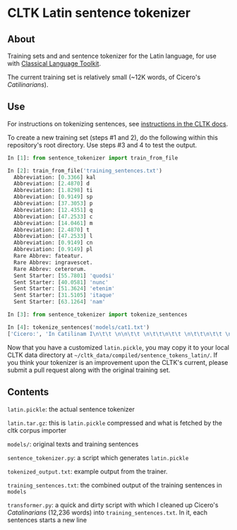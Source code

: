 CLTK Latin sentence tokenizer
=============================

About
-----

Training sets and and sentence tokenizer for the Latin language, for use with [Classical Language Toolkit](https://github.com/kylepjohnson/cltk).

The current training set is relatively small (~12K words, of Cicero's *Catilinarians*).


Use
---

For instructions on tokenizing sentences, see [instructions in the CLTK docs](http://docs.cltk.org/en/latest/classical_latin.html#sentence-tokenization).

To create a new training set (steps #1 and 2), do the following within this repository's root directory. Use steps #3 and 4 to test the output.

```python
In [1]: from sentence_tokenizer import train_from_file

In [2]: train_from_file('training_sentences.txt')
  Abbreviation: [0.3366] kal
  Abbreviation: [2.4870] d
  Abbreviation: [1.8298] ti
  Abbreviation: [0.9149] sp
  Abbreviation: [37.3053] p
  Abbreviation: [12.4351] q
  Abbreviation: [47.2533] c
  Abbreviation: [14.0461] m
  Abbreviation: [2.4870] t
  Abbreviation: [47.2533] l
  Abbreviation: [0.9149] cn
  Abbreviation: [0.9149] pl
  Rare Abbrev: fateatur.
  Rare Abbrev: ingravescet.
  Rare Abbrev: ceterorum.
  Sent Starter: [55.7801] 'quodsi'
  Sent Starter: [40.0581] 'nunc'
  Sent Starter: [51.3624] 'etenim'
  Sent Starter: [31.5105] 'itaque'
  Sent Starter: [63.1264] 'nam'

In [3]: from sentence_tokenizer import tokenize_sentences

In [4]: tokenize_sentences('models/cat1.txt')
['Cicero:', 'In Catilinam I\n\t\t \n\n\t\t \n\t\t\n\t\t \n\t\t\n\t\t \n\t\t \n\t \n\t\n \n\n \n\n ORATIO IN L. CATILINAM PRIMA \n\n \n 1 2 3 4 5 6 7 8 9 10 11 12 13 14 15 16 17 18 19 20 21 22 23 24 25 26 27 28 29 30 31 32 33 \n \n\n \n[ 1 ] I.', 'Quo usque tandem abutere, Catilina, patientia nostra?', 'quam diu etiam furor iste tuus nos eludet?', 'quem ad finem sese effrenata iactabit audacia?', 'Nihilne te nocturnum praesidium Palati, nihil urbis vigiliae, nihil timor populi, nihil concursus bonorum omnium, nihil hic munitissimus habendi senatus locus, nihil horum ora voltusque moverunt?', 'Patere tua consilia non sentis, constrictam iam horum omnium scientia teneri coniurationem tuam non vides?', 'Quid proxima, quid superiore nocte egeris, ubi fueris, quos convocaveris, quid consilii ceperis, quem nostrum ignorare arbitraris?', ... ]
```

Now that you have a customized `latin.pickle`, you may copy it to your local CLTK data directory at `~/cltk_data/compiled/sentence_tokens_latin/`. If you think your tokenizer is an improvement upon the CLTK's current, please submit a pull request along with the original training set.


Contents
--------

`latin.pickle`: the actual sentence tokenizer

`latin.tar.gz`: this is `latin.pickle` compressed and what is fetched by the cltk corpus importer

`models/`: original texts and training sentences

`sentence_tokenizer.py`: a script which generates `latin.pickle`

`tokenized_output.txt`: example output from the trainer.

`training_sentences.txt`: the combined output of the training sentences in `models`

`transformer.py`: a quick and dirty script with which I cleaned up Cicero's *Catalinarians* (12,236 words) into `training_sentences.txt`. In it, each sentences starts a new line


